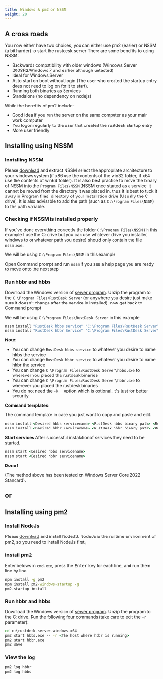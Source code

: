 ```yaml
---
title: Windows & pm2 or NSSM
weight: 20
---
```


## A cross roads
You now either have two choices, you can either use pm2 (easier) or NSSM (a bit harder) to start the rustdesk server
There are some benefits to using NSSM:
- Backwards compatibility with older windows (Windows Server 2008R2/Windows 7 and earlier although untested).
- Ideal for Windows Server
- Auto start on boot without login (The user who created the startup entry does not need to log on for it to start).
- Running both binaries as Services.
- Standalone (no dependency on nodejs)

While the benefits of pm2 include:
- Good idea if you run the server on the same computer as your main work computer
- You logon regularly to the user that created the rustdesk startup entry
- More user friendly

## Installing using NSSM

### Installing NSSM
Please [download](https://nssm.cc/release/nssm-2.24.zip) and extract NSSM select the appropriate 
architecture to your windows system (if x86 use the contents of the win32 folder, if x64 use the 
contents of win64 folder). It is also best practice to move the binary of NSSM into the 
`Program Files\NSSM` (NSSM once started as a service, it cannot be moved from the directory it was placed in.
thus it is best to tuck it away in Program files) directory of your Installation drive (Usually the C drive). 
It is also advisable to add the path (such as `C:\Program Files\NSSM`) to the path variable. 


### Checking if NSSM is installed properly
If you've done everything correctly the folder `C:\Program Files\NSSM` (in this example I use the C: 
drive but you can use whatever drive you installed windows to or whatever path you desire) should 
only contain the file `nssm.exe`. 

We will be using `C:\Program Files\NSSM` in this example

Open Command prompt and run `nssm` if you see a help page you are ready to move onto the next step

### Run hbbr and hbbs
Download the Windows version of [server program](https://github.com/rustdesk/rustdesk-server/releases). 
Unzip the program to the `C:\Program Files\RustDesk Server` (or anywhere you desire just make sure it
doesn't change after the service is installed). now get back to Command prompt

We will be using `C:\Program Files\RustDesk Server` in this example
```cmd
nssm install "RustDesk hbbs service" "C:\Program Files\RustDesk Server\hbbs.exe" -r 0.0.0.0 -k _
nssm install "RustDesk hbbr Service" "C:\Program Files\RustDesk Server\hbbr.exe" -k _
```
**Note:**
- You can change `RustDesk hbbs service` to whatever you desire to name hbbs the service
- You can change `RustDesk hbbr service` to whatever you desire to name hbbr the service
- You can change `C:\Program Files\RustDesk Server\hbbs.exe` to wherever you placed the rustdesk binaries
- You can change `C:\Program Files\RustDesk Server\hbbr.exe` to wherever you placed the rustdesk binaries
- You do not need the `-k _` option which is optional, it's just for better security

**Command templates:**

The command template in case you just want to copy and paste and edit.

```cmd
nssm install <Desired hbbs servicename> <RustDesk hbbs binary path> <RustDesk hbbs arguments>
nssm install <Desired hbbr servicename> <RustDesk hbbr binary path> <RustDesk hbbr arguments>
```

**Start services**
After successful instalationof services they need to be started.
```cmd
nssm start <Desired hbbs servicename>
nssm start <Desired hbbr servicename>
```


**Done !**

(The method above has been tested on Windows Server Core 2022 Standard).

## or

## Installing using pm2

### Install NodeJs

Please [download](https://nodejs.org/dist/v16.14.2/node-v16.14.2-x86.msi) and install NodeJS.
NodeJs is the runtime environment of pm2, so you need to install NodeJs first。

### Install pm2

Enter belows in `cmd.exe`, press the <kbd>Enter</kbd> key for each line, and run them line by line.

```cmd
npm install -g pm2
npm install pm2-windows-startup -g
pm2-startup install
```

### Run hbbr and hbbs

Download the Windows version of [server program](https://github.com/rustdesk/rustdesk-server/releases). Unzip the program to the C: drive. Run the following four commands (take care to edit the `-r` parameter):

```cmd
cd c:\rustdesk-server-windows-x64
pm2 start hbbs.exe -- -r <The host where hbbr is running>
pm2 start hbbr.exe 
pm2 save
```

### View the log

```cmd
pm2 log hbbr
pm2 log hbbs
```
